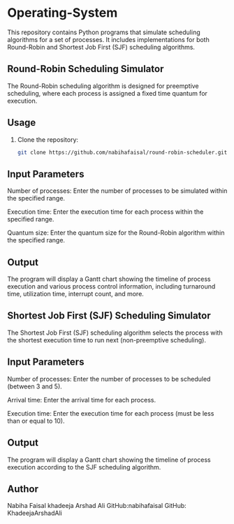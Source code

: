 # Operating-System

This repository contains Python programs that simulate scheduling algorithms for a set of processes. It includes implementations for both Round-Robin and Shortest Job First (SJF) scheduling algorithms.


## Round-Robin Scheduling Simulator

The Round-Robin scheduling algorithm is designed for preemptive scheduling, where each process is assigned a fixed time quantum for execution.


## Usage

1. Clone the repository:

   ```bash
   git clone https://github.com/nabihafaisal/round-robin-scheduler.git

## Input Parameters
Number of processes: Enter the number of processes to be simulated within the specified range.

Execution time: Enter the execution time for each process within the specified range.

Quantum size: Enter the quantum size for the Round-Robin algorithm within the specified range.

## Output
The program will display a Gantt chart showing the timeline of process execution and various process control information, including turnaround time, utilization time, interrupt count, and more.

## Shortest Job First (SJF) Scheduling Simulator
The Shortest Job First (SJF) scheduling algorithm selects the process with the shortest execution time to run next (non-preemptive scheduling).

## Input Parameters
Number of processes: Enter the number of processes to be scheduled (between 3 and 5).

Arrival time: Enter the arrival time for each process.

Execution time: Enter the execution time for each process (must be less than or equal to 10).

## Output
The program will display a Gantt chart showing the timeline of process execution according to the SJF scheduling algorithm.

## Author
Nabiha Faisal
khadeeja Arshad Ali
GitHub:nabihafaisal
GitHub: KhadeejaArshadAli
